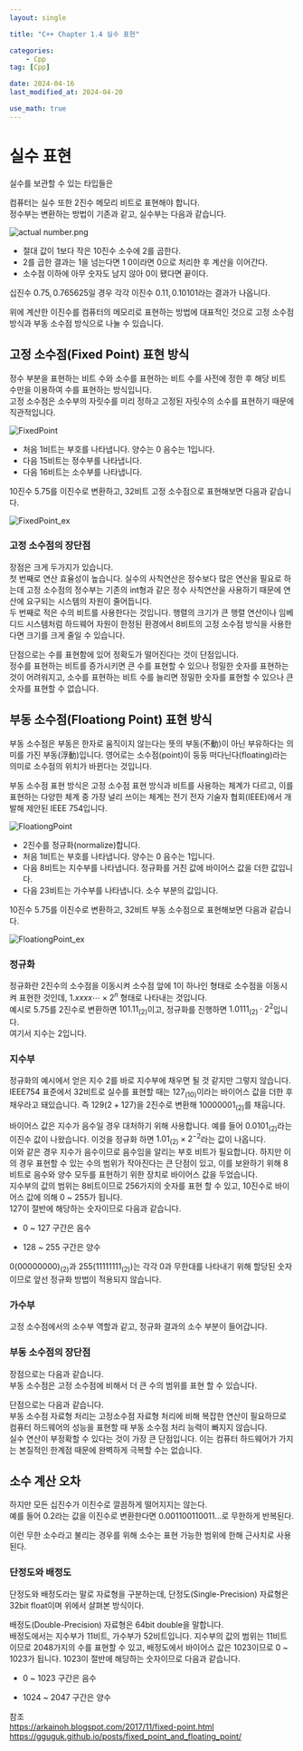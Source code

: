 ```yaml
---
layout: single

title: "C++ Chapter 1.4 실수 표현"

categories:
    - Cpp
tag: [Cpp]

date: 2024-04-16
last_modified_at: 2024-04-20

use_math: true
---
```


# 실수 표현

실수를 보관할 수 있는 타입들은 

컴퓨터는 실수 또한 2진수 메모리 비트로 표현해야 합니다.  
정수부는 변환하는 방법이 기존과 같고, 실수부는 다음과 같습니다.

![actual number.png]({{site.url}}/images/cpp/cpp/2024-04-16-chapter1-4/actual_number.png)

+ 절대 값이 1보다 작은 10진수 소수에 2를 곱한다.
+ 2를 곱한 결과는 1을 넘는다면 1 0이라면 0으로 처리한 후 계산을 이어간다.
+ 소수점 이하에 아무 숫자도 남지 않아 0이 됐다면 끝이다.

십진수 $0.75, 0.765625$일 경우 각각 이진수 $0.11, 0.10101$라는 결과가 나옵니다.

위에 계산한 이진수를 컴퓨터의 메모리로 표현하는 방법에 대표적인 것으로 고정 소수점 방식과 부동 소수점 방식으로 나눌 수 있습니다.

## 고정 소수점(Fixed Point) 표현 방식

정수 부분을 표현하는 비트 수와 소수를 표현하는 비트 수를 사전에 정한 후 해당 비트 수만을 이용하여 수를 표현하는 방식입니다.  
고정 소수점은 소수부의 자릿수를 미리 정하고 고정된 자릿수의 소수를 표현하기 때문에 직관적입니다.

![FixedPoint]({{site.url}}/images/cpp/cpp/2024-04-16-chapter1-4/FixedPoint.png)

+ 처음 1비트는 부호를 나타냅니다. 양수는 0 음수는 1입니다.
+ 다음 15비트는 정수부를 나타냅니다.
+ 다음 16비트는 소수부를 나타냅니다.

10진수 $5.75$를 이진수로 변환하고, 32비트 고정 소수점으로 표현해보면 다음과 같습니다.

![FixedPoint_ex]({{site.url}}/images/cpp/cpp/2024-04-16-chapter1-4/FixedPoint_ex.png)

### 고정 소수점의 장단점

장점은 크게 두가지가 있습니다.  
첫 번째로 연산 효율성이 높습니다. 실수의 사칙연산은 정수보다 많은 연산을 필요로 하는데 고정 소수점의 정수부는 기존의 int형과 같은 정수 사칙연산을 사용하기 때문에 연산에 요구되는 시스템의 자원이 줄어듭니다.  
두 번째로 적은 수의 비트를 사용한다는 것입니다. 행렬의 크기가 큰 행렬 연산이나 임베디드 시스템처럼 하드웨어 자원이 한정된 환경에서 8비트의 고정 소수점 방식을 사용한다면 크기를 크게 줄일 수 있습니다.

단점으로는 수를 표현함에 있어 정확도가 떨어진다는 것이 단점입니다.  
정수를 표현하는 비트를 증가시키면 큰 수를 표현할 수 있으나 정밀한 숫자를 표현하는 것이 어려워지고, 소수를 표현하는 비트 수를 늘리면 정밀한 숫자를 표현할 수 있으나 큰 숫자를 표현할 수 없습니다.

## 부동 소수점(Floationg Point) 표현 방식

부동 소수점은 부동은 한자로 움직이지 않는다는 뜻의 부동(不動)이 아닌 부유하다는 의미를 가진 부동(浮動)입니다. 영어로는 소수점(point)이 둥둥 떠다닌다(floating)라는 의미로 소수점의 위치가 바뀐다는 것입니다.

부동 소수점 표현 방식은 고정 소수점 표현 방식과 비트를 사용하는 체계가 다르고, 이를 표현하는 다양한 체계 중 가장 널리 쓰이는 체계는 전기 전자 기술자 협회(IEEE)에서 개발해 제안된 IEEE 754입니다.

![FloationgPoint]({{site.url}}/images/cpp/cpp/2024-04-16-chapter1-4/FloationgPoint.png)

+ 2진수를 정규화(normalize)합니다.
+ 처음 1비트는 부호를 나타냅니다. 양수는 0 음수는 1입니다.
+ 다음 8비트는 지수부를 나타냅니다. 정규화를 거친 값에 바이어스 값을 더한 값입니다.
+ 다음 23비트는 가수부를 나타냅니다. 소수 부분의 값입니다.

10진수 $5.75$를 이진수로 변환하고, 32비트 부동 소수점으로 표현해보면 다음과 같습니다.

![FloationgPoint_ex]({{site.url}}/images/cpp/cpp/2024-04-16-chapter1-4/FloationgPoint_ex.png)

### 정규화

정규화란 2진수의 소수점을 이동시켜 소수점 앞에 1이 하나인 형태로 소수점을 이동시켜 표현한 것인데, $1.xxxx \cdots \times 2^n$ 형태로 나타내는 것입니다.  
예시로 $5.75$를 2진수로 변환하면 $101.11_{(2)}$이고, 정규화를 진행하면 $1.0111_{(2)} \cdot 2^2$입니다.  
여기서 지수는 2입니다.

### 지수부

정규화의 예시에서 얻은 지수 2를 바로 지수부에 채우면 될 것 같지만 그렇지 않습니다. IEEE754 표준에서 32비트로 실수를 표현할 때는 $127_{(10)}$이라는 바이어스 값을 더한 후 채우라고 돼있습니다. 즉 $129(2 + 127)$을 2진수로 변환해 $10000001_{(2)}$를 채웁니다.

바이어스 값은 지수가 음수일 경우 대처하기 위해 사용합니다. 예를 들어 $0.0101_{(2)}$라는 이진수 값이 나왔습니다. 이것을 정규화 하면 $1.01_{(2)} \times 2^{-2}$라는 값이 나옵니다.  
이와 같은 경우 지수가 음수이므로 음수임을 알리는 부호 비트가 필요합니다. 하지만 이의 경우 표현할 수 있는 수의 범위가 작아진다는 큰 단점이 있고, 이를 보완하기 위해 8비트로 음수와 양수 모두를 표현하기 위한 장치로 바이어스 값을 두었습니다.  
지수부의 값의 범위는 8비트이므로 256가지의 숫자를 표현 할 수 있고, 10진수로 바이어스 값에 의해 0 ~ 255가 됩니다.  
127이 절반에 해당하는 숫자이므로 다음과 같습니다.
+ 0 ~ 127 구간은 음수
- 128 ~ 255 구간은 양수

$0(00000000)_{(2)}$과 $255(11111111_{(2)})$는 각각 0과 무한대를 나타내기 위해 할당된 숫자이므로 앞선 정규화 방법이 적용되지 않습니다.

### 가수부

고정 소수점에서의 소수부 역할과 같고, 정규화 결과의 소수 부분이 들어갑니다.

### 부동 소수점의 장단점

장점으로는 다음과 같습니다.  
부동 소수점은 고정 소수점에 비해서 더 큰 수의 범위를 표현 할 수 있습니다.

단점으로는 다음과 같습니다.  
부동 소수점 자료형 처리는 고정소수점 자료형 처리에 비해 복잡한 연산이 필요하므로 컴퓨터 하드웨어의 성능을 표현할 때 부동 소수점 처리 능력이 빠지지 않습니다.  
실수 연산이 부정확할 수 있다는 것이 가장 큰 단점입니다. 이는 컴퓨터 하드웨어가 가지는 본질적인 한계점 때문에 완벽하게 극복할 수는 없습니다.

## 소수 계산 오차

하지만 모든 십진수가 이진수로 깔끔하게 떨어지지는 않는다.  
예를 들어 0.2라는 값을 이진수로 변환한다면 0.001100110011...로 무한하게 반복된다.

이런 무한 소수라고 불리는 경우를 위해 소수는 표현 가능한 범위에 한해 근사치로 사용된다.

### 단정도와 배정도

단정도와 배정도라는 말로 자료형을 구분하는데, 단정도(Single-Precision) 자료형은 32bit float이며 위에서 살펴본 방식이다.

배정도(Double-Precision) 자료형은 64bit double을 말합니다.  
배정도에서는 지수부가 11비트, 가수부가 52비트입니다.
지수부의 값의 범위는 11비트이므로 2048가지의 수를 표현할 수 있고, 배정도에서 바이어스 값은 1023이므로 0 ~ 1023가 됩니다.
1023이 절반에 해당하는 숫자이므로 다음과 같습니다.
+ 0 ~ 1023 구간은 음수
- 1024 ~ 2047 구간은 양수

참조  
https://arkainoh.blogspot.com/2017/11/fixed-point.html
https://gguguk.github.io/posts/fixed_point_and_floating_point/